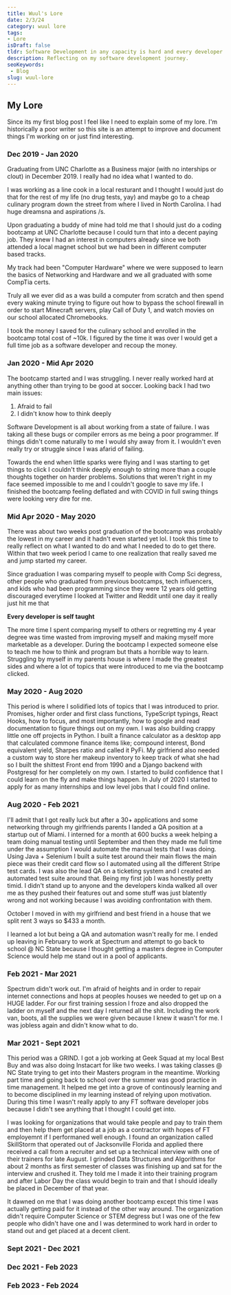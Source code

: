 ```yaml
---
title: Wuul's Lore
date: 2/3/24
category: wuul lore
tags: 
- Lore
isDraft: false
tldr: Software Development in any capacity is hard and every developer is self taught. 
description: Reflecting on my software development journey.
seoKeywords: 
 - Blog
slug: wuul-lore
---
```

## My Lore

Since its my first blog post I feel like I need to explain some of my lore. I'm historically a poor writer so this site is an attempt to improve and document things I'm working on or just find interesting. 

### Dec 2019 - Jan 2020
Graduating from UNC Charlotte as a Business major (with no interships or clout) in December 2019. I really had no idea what I wanted to do. 

I was working as a line cook in a local resturant and I thought I would just do that for the rest of my life (no drug tests, yay) and maybe go to a cheap culinary program down the street from where I lived in North Carolina. I had huge dreamsna and aspirations /s.  

Upon graduating a buddy of mine had told me that I should just do a coding bootcamp at UNC Charlotte because I could turn that into a decent paying job. They knew I had an interest in computers already since we both attended a local magnet school but we had been in different computer based tracks. 

My track had been "Computer Hardware" where we were supposed to learn the basics of Networking and Hardware and we all graduated with some CompTia certs. 

Truly all we ever did as a was build a computer from scratch and then spend every waking minute trying to figure out how to bypass the school firewall in order to start Minecraft servers, play Call of Duty 1, and watch movies on our school allocated Chromebooks.

I took the money I saved for the culinary school and enrolled in the bootcamp total cost of ~10k. I figured by the time it was over I would get a full time job as a software developer and recoup the money.

### Jan 2020 - Mid Apr 2020

The bootcamp started and I was struggling. I never really worked hard at anything other than trying to be good at soccer. Looking back I had two main issues:

1. Afraid to fail
2. I didn't know how to think deeply

Software Development is all about working from a state of failure. I was taking all these bugs or compiler errors as me being a poor programmer. If things didn't come naturally to me I would shy away from it. I wouldn't even really try or struggle since I was afarid of failing. 

Towards the end when little sparks were flying and I was starting to get things to click I couldn't think deeply enough to string more than a couple thoughts together on harder problems. Solutions that weren't right in my face seemed impossible to me and I couldn't google to save my life. I finished the bootcamp feeling deflated and with COVID in full swing things were looking very dire for me.

### Mid Apr 2020 - May 2020

There was about two weeks post graduation of the bootcamp was probably the lowest in my career and it hadn't even started yet lol. I took this time to really reflect on what I wanted to do and what I needed to do to get there. Within that two week period I came to one realization that really saved me and jump started my career.

Since graduation I was comparing myself to people with Comp Sci degress, other people who graduated from previous bootcamps, tech influencers, and kids who had been programming since they were 12 years old getting discouraged everytime I looked at Twitter and Reddit until one day it really just hit me that 

**Every developer is self taught**

The more time I spent comparing myself to others or regretting my 4 year degree was time wasted from improving myself and making myself more marketable as a developer. During the bootcamp I expected someone else to teach me how to think and program but thats a horrible way to learn. Struggling by myself in my parents house is where I made the greatest sides and where a lot of topics that were introduced to me via the bootcamp clicked. 

### May 2020 - Aug 2020

This period is where I solidified lots of topics that I was introduced to prior. Promises, higher order and first class functions, TypeScript typings, React Hooks, how to focus, and most importantly, how to google and read documentation to figure things out on my own. I was also building crappy little one off projects in Python. I built a finance calculator as a desktop app that calculated commone finance items like; compound interest, Bond equivalent yield, Sharpes ratio and called it PyFi. My girlfriend also needed a custom way to store her makeup inventory to keep track of what she had so I built the shittest Front end from 1990 and a Django backend with Postgresql for her completely on my own. I started to build confidence that I could learn on the fly and make things happen. In July of 2020 I started to apply for as many internships and low level jobs that I could find online. 

### Aug 2020 - Feb 2021

I'll admit that I got really luck but after a 30+ applications and some networking through my girlfriends parents I landed a QA position at a startup out of Miami. I interned for a month at 600 bucks a week helping a team doing manual testing until September and then they made me full time under the assumption I would automate the manual tests that I was doing. Using Java + Selenium I built a suite test around their main flows the main piece was their credit card flow so I automated using all the different Stripe test cards. I was also the lead QA on a ticketing system and I created an automated test suite around that. Being my first job I was honestly pretty timid. I didn't stand up to anyone and the developers kinda walked all over me as they pushed their features out and some stuff was just blatently wrong and not working because I was avoiding confrontation with them. 

October I moved in with my girlfriend and best friend in a house that we split rent 3 ways so $433 a month. 

I learned a lot but being a QA and automation wasn't really for me. I ended up leaving in February to work at Spectrum and attempt to go back to school @ NC State because I thought getting a masters degree in Computer Science would help me stand out in a pool of applicants. 

### Feb 2021 - Mar 2021

Spectrum didn't work out. I'm afraid of heights and in order to repair internet connections and hops at peoples houses we needed to get up on a HUGE ladder. For our first training session I froze and also dropped the ladder on myself and the next day I returned all the shit. Including the work van, boots, all the supplies we were given because I knew it wasn't for me. I was jobless again and didn't know what to do. 

### Mar 2021 - Sept 2021

This period was a GRIND. I got a job working at Geek Squad at my local Best Buy and was also doing Instacart for like two weeks. I was taking classes @ NC State trying to get into their Masters program in the meantime. Working part time and going back to school over the summer was good practice in time management. It helped me get into a grove of continously learning and to become disciplined in my learning instead of relying upon motivation. During this time I wasn't really apply to any FT software developer jobs because I didn't see anything that I thought I could get into.

I was looking for organizations that would take people and pay to train them and then help them get placed at a job as a contractor with hopes of FT employemnt if I performaned well enough. I found an organization called SkillStorm that operated out of Jacksonville Florida and applied there received a call from a recruiter and set up a technical interview with one of their trainers for late August. I grinded Data Structures and Algorithms for about 2 months as first semester of classes was finishing up and sat for the interview and crushed it. They told me I made it into their training program and after Labor Day the class would begin to train and that I should ideally be placed in December of that year.

It dawned on me that I was doing another bootcamp except this time I was actually getting paid for it instead of the other way around. The organization didn't require Computer Science or STEM degress but I was one of the few people who didn't have one and I was determined to work hard in order to stand out and get placed at a decent client. 

### Sept 2021 - Dec 2021

### Dec 2021 - Feb 2023

### Feb 2023 - Feb 2024